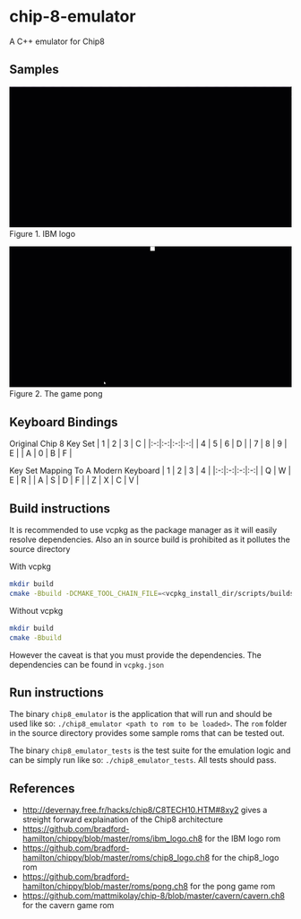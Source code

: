 # chip-8-emulator

A C++ emulator for Chip8

## Samples
![IBM-logo](samples/IBM_logo.gif)
Figure 1. IBM logo

![pong](samples/Pong.gif)
Figure 2. The game pong

## Keyboard Bindings

Original Chip 8 Key Set
| 1 | 2 | 3 | C |
|:-:|:-:|:-:|:-:|
| 4 | 5 | 6 | D |
| 7 | 8 | 9 | E |
| A | 0 | B | F |

Key Set Mapping To A Modern Keyboard
| 1 | 2 | 3 | 4 |
|:-:|:-:|:-:|:-:|
| Q | W | E | R |
| A | S | D | F |
| Z | X | C | V |


## Build instructions
It is recommended to use vcpkg as the package manager as it will easily resolve dependencies. Also an in source build is prohibited as it pollutes the source directory

With vcpkg
```sh
mkdir build
cmake -Bbuild -DCMAKE_TOOL_CHAIN_FILE=<vcpkg_install_dir/scripts/buildsystems/vcpkg.cmake>
```

Without vcpkg
```sh
mkdir build
cmake -Bbuild
```
However the caveat is that you must provide the dependencies. The dependencies can be found in `vcpkg.json`

## Run instructions
The binary `chip8_emulator` is the application that will run and should be used like so: `./chip8_emulator <path to rom to be loaded>`. The `rom` folder in the source directory provides some sample roms that can be tested out.

The binary `chip8_emulator_tests` is the test suite for the emulation logic and can be simply run like so: `./chip8_emulator_tests`. All tests should pass.

## References
- http://devernay.free.fr/hacks/chip8/C8TECH10.HTM#8xy2 gives a streight forward explaination of the Chip8 architecture
- https://github.com/bradford-hamilton/chippy/blob/master/roms/ibm_logo.ch8 for the IBM logo rom
- https://github.com/bradford-hamilton/chippy/blob/master/roms/chip8_logo.ch8 for the chip8_logo rom
- https://github.com/bradford-hamilton/chippy/blob/master/roms/pong.ch8 for the pong game rom
- https://github.com/mattmikolay/chip-8/blob/master/cavern/cavern.ch8 for the cavern game rom
